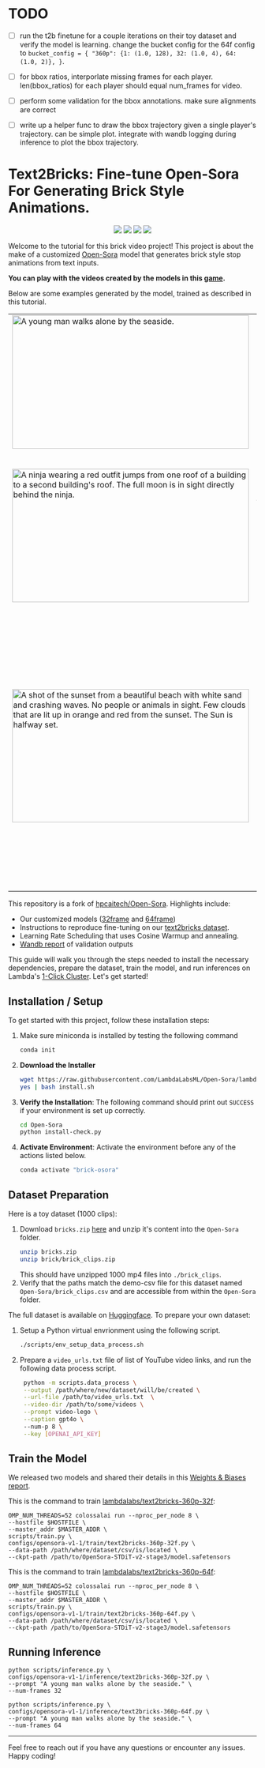 # TODO
- [ ] run the t2b finetune for a couple iterations on their toy dataset and verify the model is learning. change the bucket config for the 64f config to
        `bucket_config = {
    "360p": {1: (1.0, 128), 32: (1.0, 4), 64: (1.0, 2)},
}`.
- [ ] for bbox ratios, interporlate missing frames for each player. len(bbox_ratios) for each player should equal num_frames for video.
- [ ] perform some validation for the bbox annotations. make sure alignments are correct
- [ ] write up a helper func to draw the bbox trajectory given a single player's trajectory. can be simple plot. integrate with wandb logging during inference to plot the bbox trajectory.








# Text2Bricks: Fine-tune Open-Sora For Generating Brick Style Animations.

<div align="center">
    <a href="https://api.wandb.ai/links/lambdalabs/d71480sb"><img src="https://img.shields.io/badge/wandb-report-purple"></a>
    <a href="https://huggingface.co/datasets/lambdalabs/text2bricks"><img src="https://img.shields.io/badge/Huggingface-datasets-purple"></a>
    <a href="https://huggingface.co/lambdalabs/text2bricks-360p-64f"><img src="https://img.shields.io/badge/Huggingface-model-purple"></a>
    <a href="http://207.211.177.211:7860/"><img src="https://img.shields.io/badge/gradio-demo-purple"></a>    
</div>

Welcome to the tutorial for this brick video project! This project is about the make of a customized [Open-Sora](https://github.com/hpcaitech/Open-Sora) model that generates brick style stop animations from text inputs. 

__You can play with the videos created by the models in this [game](https://albrick-hitchblock.s3.amazonaws.com/index.html).__

Below are some examples  generated by the model, trained as described in this tutorial.
<div align="center">
  <table>
    <tr>
      <td><img src="./assets/demo/text2bricks_32f_sample_15.gif" width="480" height="270" alt="A young man walks alone by the seaside."/></td>
      <td width="240">A young man walks alone by the seaside.</td>
    </tr>
    <tr>
      <td><img src="./assets/demo/text2bricks_32f_sample_8.gif" width="480" height="270" alt="A ninja wearing a red outfit jumps from one roof of a building to a second building's roof. The full moon is in sight directly behind the ninja."/></td>
      <td width="240">A ninja wearing a red outfit jumps from one roof of a building to a second building's roof. The full moon is in sight directly behind the ninja.</td>
    </tr>
    <tr>
      <td><img src="./assets/demo/text2bricks_32f_sample_5.gif" width="480" height="270" alt="A shot of the sunset from a beautiful beach with white sand and crashing waves. No people or animals in sight. Few clouds that are lit up in orange and red from the sunset. The Sun is halfway set."/></td>
      <td width="240">A shot of the sunset from a beautiful beach with white sand and crashing waves. No people or animals in sight. Few clouds that are lit up in orange and red from the sunset. The Sun is halfway set.</td>
    </tr>
  </table>
</div>


This repository is a fork of [hpcaitech/Open-Sora](https://github.com/hpcaitech/Open-Sora).
Highlights include:
- Our customized models ([32frame](https://huggingface.co/lambdalabs/text2bricks-360p-32f) and [64frame](https://huggingface.co/lambdalabs/text2bricks-360p-64f))
- Instructions to reproduce fine-tuning on our [text2bricks dataset](https://huggingface.co/datasets/lambdalabs/text2bricks).
- Learning Rate Scheduling that uses Cosine Warmup and annealing.
- [Wandb report](https://api.wandb.ai/links/lambdalabs/d71480sb) of validation outputs

This guide will walk you through the steps needed to install the necessary dependencies, prepare the dataset, train the model, and run inferences on Lambda's [1-Click Cluster](http://lambdalabs.com/service/gpu-cloud/1-click-clusters). Let's get started!

## Installation / Setup
To get started with this project, follow these installation steps:
1. Make sure miniconda is installed by testing the following command
    ```bash
    conda init
    ```
2. **Download the Installer**
   ```bash
   wget https://raw.githubusercontent.com/LambdaLabsML/Open-Sora/lambda_bricks/install.sh
   yes | bash install.sh
   ```
3. **Verify the Installation**:
    The following command should print out `SUCCESS` if your environment is set up correctly.
    ```bash
    cd Open-Sora
    python install-check.py
    ```
4. **Activate Environment**:
    Activate the environment before any of the actions listed below.
    ```bash
    conda activate "brick-osora"
    ```



## Dataset Preparation
Here is a toy dataset (1000 clips):
1. Download `bricks.zip` [here](https://lambdaml.s3.us-west-1.amazonaws.com/brick.zip) and unzip it's content into the `Open-Sora` folder.
    ```bash
    unzip bricks.zip
    unzip brick/brick_clips.zip
    ```
    This should have unzipped 1000 mp4 files into `./brick_clips`.
2. Verify that the paths match the demo-csv file for this dataset named `Open-Sora/brick_clips.csv` and are accessible from within the `Open-Sora` folder.

The full dataset is available on [Huggingface](https://huggingface.co/datasets/lambdalabs/text2bricks). To prepare your own dataset:
1. Setup a Python virtual envrionment using the following script.
    ```bash
    ./scripts/env_setup_data_process.sh
    ```
2. Prepare a `video_urls.txt` file of list of YouTube video links, and run the following data process script.
   ```bash
    python -m scripts.data_process \
    --output /path/where/new/dataset/will/be/created \
    --url-file /path/to/video_urls.txt  \
    --video-dir /path/to/some/videos \
    --prompt video-lego \
    --caption gpt4o \ 
    --num-p 8 \
    --key [OPENAI_API_KEY]
   ```


## Train the Model

We released two models and shared their details in this [Weights & Biases report](https://api.wandb.ai/links/lambdalabs/d71480sb).

This is the command to train [lambdalabs/text2bricks-360p-32f](https://huggingface.co/lambdalabs/text2bricks-360p-32f):

```
OMP_NUM_THREADS=52 colossalai run --nproc_per_node 8 \
--hostfile $HOSTFILE \
--master_addr $MASTER_ADDR \
scripts/train.py \
configs/opensora-v1-1/train/text2bricks-360p-32f.py \
--data-path /path/where/dataset/csv/is/located \
--ckpt-path /path/to/OpenSora-STDiT-v2-stage3/model.safetensors
```

This is the command to train [lambdalabs/text2bricks-360p-64f](https://huggingface.co/lambdalabs/text2bricks-360p-64f):

```
OMP_NUM_THREADS=52 colossalai run --nproc_per_node 8 \
--hostfile $HOSTFILE \
--master_addr $MASTER_ADDR \
scripts/train.py \
configs/opensora-v1-1/train/text2bricks-360p-64f.py \
--data-path /path/where/dataset/csv/is/located \
--ckpt-path /path/to/OpenSora-STDiT-v2-stage3/model.safetensors
```


## Running Inference

```
python scripts/inference.py \
configs/opensora-v1-1/inference/text2bricks-360p-32f.py \
--prompt "A young man walks alone by the seaside." \
--num-frames 32

python scripts/inference.py \
configs/opensora-v1-1/inference/text2bricks-360p-64f.py \
--prompt "A young man walks alone by the seaside." \
--num-frames 64
```

---

Feel free to reach out if you have any questions or encounter any issues. Happy coding!
